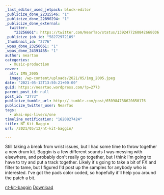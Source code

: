 ```yaml
---
_last_editor_used_jetpack: block-editor
_publicize_done_22315546: "1"
_publicize_done_22890294: "1"
_publicize_done_external:
  twitter:
    "23256661": https://twitter.com/NearTao/status/1392477260842668036
_publicize_job_id: "58272972109"
_thumbnail_id: "2776"
_wpas_done_23256661: "1"
_wpas_done_24391465: "1"
author: neartao
categories:
  - music-production
cover:
  alt: IMG_2005
  image: /wp-content/uploads/2021/05/img_2005.jpeg
date: "2021-05-12T13:50:21+00:00"
guid: https://neartao.wordpress.com/?p=2773
parent_post_id: null
post_id: "2773"
publicize_tumblr_url: http://.tumblr.com/post/650984738620850176
publicize_twitter_user: NearTao
tags:
  - akai-mpc-live/x/one
timeline_notification: "1620827424"
title: NT-Kit-Baggin
url: /2021/05/12/nt-kit-baggin/

---
```

Still taking a break from wrist issues, but I had some time to throw together a new drum kit. Baggin is a few different sounds I was messing with elsewhere, and probably don't really go together, but I think I'm going to have to try and put a track together. Likely it's going to take a bit of FX and filter to tame, but I figured I'd post up the samples for anybody who is interested. I've got the pads color coded, so hopefully it'll help you around the patch a bit.

[nt-kit-baggin](/wp-content/uploads/2021/05/nt-kit-baggin.zip) [Download](/wp-content/uploads/2021/05/nt-kit-baggin.zip)
